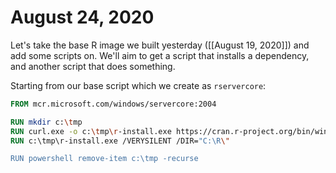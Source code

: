 # August 24, 2020

Let's take the base R image we built yesterday ([[August 19, 2020]]) and add some scripts on.  We'll aim to get a script that installs a dependency, and another script that does something.

Starting from our base script which we create as `rservercore`:

```dockerfile
FROM mcr.microsoft.com/windows/servercore:2004

RUN mkdir c:\tmp
RUN curl.exe -o c:\tmp\r-install.exe https://cran.r-project.org/bin/windows/base/old/3.6.3/R-3.6.3-win.exe
RUN c:\tmp\r-install.exe /VERYSILENT /DIR="C:\R\"

RUN powershell remove-item c:\tmp -recurse
```